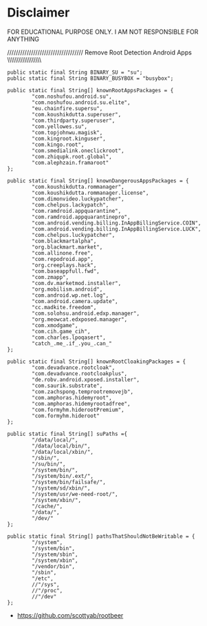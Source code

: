 # Disclaimer
FOR EDUCATIONAL PURPOSE ONLY. I AM NOT RESPONSIBLE FOR ANYTHING

///////////////////////////////////
Remove Root Detection Android Apps
\\\\\\\\\\\\\\\\\\\\\\\\\\\\\\\\\\\

    public static final String BINARY_SU = "su";
    public static final String BINARY_BUSYBOX = "busybox";

    public static final String[] knownRootAppsPackages = {
            "com.noshufou.android.su",
            "com.noshufou.android.su.elite",
            "eu.chainfire.supersu",
            "com.koushikdutta.superuser",
            "com.thirdparty.superuser",
            "com.yellowes.su",
            "com.topjohnwu.magisk",
            "com.kingroot.kinguser",
            "com.kingo.root",
            "com.smedialink.oneclickroot",
            "com.zhiqupk.root.global",
            "com.alephzain.framaroot"
    };

    public static final String[] knownDangerousAppsPackages = {
            "com.koushikdutta.rommanager",
            "com.koushikdutta.rommanager.license",
            "com.dimonvideo.luckypatcher",
            "com.chelpus.lackypatch",
            "com.ramdroid.appquarantine",
            "com.ramdroid.appquarantinepro",
            "com.android.vending.billing.InAppBillingService.COIN",
            "com.android.vending.billing.InAppBillingService.LUCK",
            "com.chelpus.luckypatcher",
            "com.blackmartalpha",
            "org.blackmart.market",
            "com.allinone.free",
            "com.repodroid.app",
            "org.creeplays.hack",
            "com.baseappfull.fwd",
            "com.zmapp",
            "com.dv.marketmod.installer",
            "org.mobilism.android",
            "com.android.wp.net.log",
            "com.android.camera.update",
            "cc.madkite.freedom",
            "com.solohsu.android.edxp.manager",
            "org.meowcat.edxposed.manager",
            "com.xmodgame",
            "com.cih.game_cih",
            "com.charles.lpoqasert",
            "catch_.me_.if_.you_.can_"
    };

    public static final String[] knownRootCloakingPackages = {
            "com.devadvance.rootcloak",
            "com.devadvance.rootcloakplus",
            "de.robv.android.xposed.installer",
            "com.saurik.substrate",
            "com.zachspong.temprootremovejb",
            "com.amphoras.hidemyroot",
            "com.amphoras.hidemyrootadfree",
            "com.formyhm.hiderootPremium",
            "com.formyhm.hideroot"
    };
    
    public static final String[] suPaths ={
            "/data/local/",
            "/data/local/bin/",
            "/data/local/xbin/",
            "/sbin/",
            "/su/bin/",
            "/system/bin/",
            "/system/bin/.ext/",
            "/system/bin/failsafe/",
            "/system/sd/xbin/",
            "/system/usr/we-need-root/",
            "/system/xbin/",
            "/cache/",
            "/data/",
            "/dev/"
    };
    
    public static final String[] pathsThatShouldNotBeWritable = {
            "/system",
            "/system/bin",
            "/system/sbin",
            "/system/xbin",
            "/vendor/bin",
            "/sbin",
            "/etc",
            //"/sys",
            //"/proc",
            //"/dev"
    };

* https://github.com/scottyab/rootbeer
